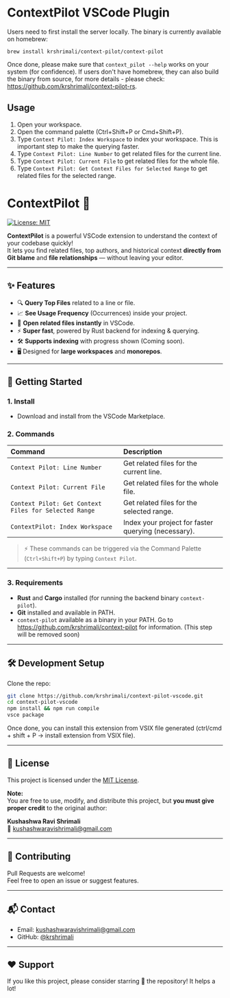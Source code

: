 # ContextPilot VSCode Plugin

Users need to first install the server locally. The binary is currently
available on homebrew:

```
brew install krshrimali/context-pilot/context-pilot
```

Once done, please make sure that `context_pilot --help` works on your system
(for confidence). If users don't have homebrew, they can also build the binary
from source, for more details - please check:
https://github.com/krshrimali/context-pilot-rs.

## Usage

1. Open your workspace.
2. Open the command palette (Ctrl+Shift+P or Cmd+Shift+P).
3. Type `Context Pilot: Index Workspace` to index your workspace. This is
   important step to make the querying faster.
4. Type `Context Pilot: Line Number` to get related files for the current line.
5. Type `Context Pilot: Current File` to get related files for the whole file.
6. Type `Context Pilot: Get Context Files for Selected Range` to get related files
   for the selected range.

# ContextPilot 🧠

[![License: MIT](https://img.shields.io/badge/License-MIT-yellow.svg)](LICENSE)

**ContextPilot** is a powerful VSCode extension to understand the context of your codebase quickly!  
It lets you find related files, top authors, and historical context **directly from Git blame** and **file relationships** — without leaving your editor.

---

## ✨ Features

- 🔍 **Query Top Files** related to a line or file.
- 📈 **See Usage Frequency** (Occurrences) inside your project.
- 📂 **Open related files instantly** in VSCode.
- ⚡ **Super fast**, powered by Rust backend for indexing & querying.
- 🛠️ **Supports indexing** with progress shown (Coming soon).
- 🖥️ Designed for **large workspaces** and **monorepos**.

---

## 🚀 Getting Started

### 1. Install

- Download and install from the VSCode Marketplace.

### 2. Commands

| Command | Description |
| :--- | :--- |
| `Context Pilot: Line Number` | Get related files for the current line. |
| `Context Pilot: Current File` | Get related files for the whole file. |
| `Context Pilot: Get Context Files for Selected Range` | Get related files for the selected range. |
| `ContextPilot: Index Workspace` | Index your project for faster querying (necessary). |

> ⚡ These commands can be triggered via the Command Palette (`Ctrl+Shift+P`) by typing `Context Pilot`.

---

### 3. Requirements

- **Rust** and **Cargo** installed (for running the backend binary `context-pilot`).
- **Git** installed and available in PATH.
- `context-pilot` available as a binary in your PATH. Go to https://github.com/krshrimali/context-pilot for information. (This step will be removed soon)

---

## 🛠️ Development Setup

Clone the repo:

```bash
git clone https://github.com/krshrimali/context-pilot-vscode.git
cd context-pilot-vscode
npm install && npm run compile
vsce package
```

Once done, you can install this extension from VSIX file generated (ctrl/cmd + shift + P -> install extension from VSIX file).

---

## 📜 License

This project is licensed under the [MIT License](LICENSE).

**Note:**  
You are free to use, modify, and distribute this project, but **you must give proper credit** to the original author:

**Kushashwa Ravi Shrimali**  
📧 [kushashwaravishrimali@gmail.com](mailto:kushashwaravishrimali@gmail.com)

---

## 🤝 Contributing

Pull Requests are welcome!  
Feel free to open an issue or suggest features.

---

## 📬 Contact

- Email: [kushashwaravishrimali@gmail.com](mailto:kushashwaravishrimali@gmail.com)
- GitHub: [@krshrimali](https://github.com/krshrimali)

---

## ❤️ Support

If you like this project, please consider starring 🌟 the repository! It helps a lot!
